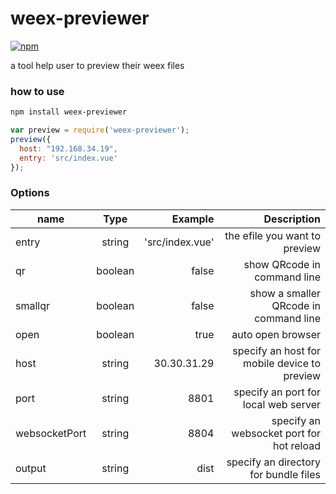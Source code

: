 # weex-previewer

[![npm](https://img.shields.io/npm/v/weex-previewer.svg?maxAge=2592000)]()

a tool help user to preview their weex files

### how to use

``` bash 
npm install weex-previewer
```

``` js
var preview = require('weex-previewer');
preview({
  host: "192.168.34.19",
  entry: 'src/index.vue'   
});

```

### Options

| name        | Type         | Example  | Description  |
| ------------- |:-------------:| -----:|----------:|
| entry     | string | 'src/index.vue' | the efile you want to preview |
| qr      | boolean      |  false | show QRcode in command line |
| smallqr | boolean     |    false | show a smaller QRcode in command line |
| open | boolean     |    true | auto open browser |
| host | string   | 30.30.31.29 | specify an host for mobile device to preview |
| port | string   | 8801 | specify an port for local web server |
| websocketPort | string   | 8804 | specify an websocket port for hot reload |
| output | string   | dist | specify an directory for bundle files |
